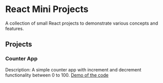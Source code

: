 # React Mini Projects

A collection of small React projects to demonstrate various concepts and features.

## Projects

### Counter App
Description: A simple counter app with increment and decrement functionality between 0 to 100.
[Demo of the code](../../tree/Counter)



